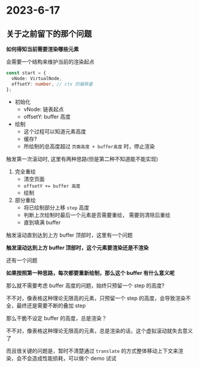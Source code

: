 # 2023-6-17

## 关于之前留下的那个问题

**如何得知当前需要渲染哪些元素**

会需要一个结构来维护当前的渲染起点

```typescript
const start = {
  vNode: VirtualNode,
  offsetY: number, // ctx 的偏移量
};
```

- 初始化
  - vNode: 链表起点
  - offsetY: buffer 高度
- 绘制
  - 这个过程可以知道元素高度
  - 缓存?
  - 所绘制的总高度超过 `页面高度 + buffer高度` 时，停止渲染

触发第一次滚动时, 这里有两种思路(但是第二种不知道能不能实现)

1. 完全重绘
   - 清空页面
   - `offsetY += buffer 高度`
   - 绘制
2. 部分重绘
   - 将已绘制部分上移 `step` 高度
   - 判断上次绘制时最后一个元素是否需要重绘， 需要则清除后重绘
   - 直到填满 buffer

触发滚动直到达到上方 buffer 顶部时，这里有一个问题

**触发滚动达到上方 buffer 顶部时，这个元素要渲染还是不渲染**

还有一个问题

**如果按照第一种思路，每次都要重新绘制，那么这个 buffer 有什么意义呢**

那么就不需要考虑 buffer 高度的问题，始终只预留一个 step 的高度?

不不对，像表格这种理论无限高的元素，只预留一个 step 的高度，会导致渲染不全，最终还是需要不断的叠加 step

那么干脆不设定 buffer 的高度，总是渲染？

不不对，像表格这种理论无限高的元素，总是渲染的话，这个虚拟滚动就失去意义了

而且很关键的问题是，暂时不清楚通过 `translate` 的方式整体移动上下文来渲染，会不会造成性能损耗，可以做个 demo 试试
